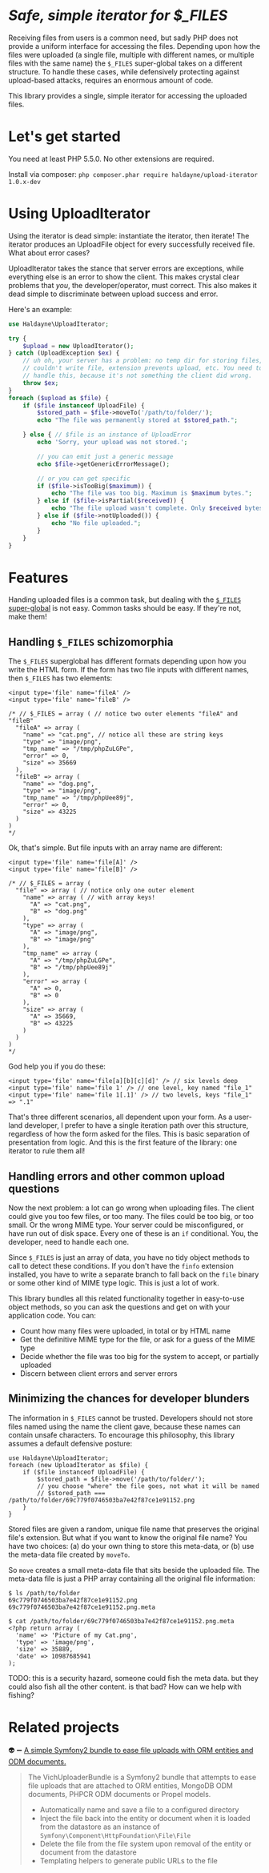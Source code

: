 # *Safe, simple iterator for $_FILES*

Receiving files from users is a common need, but sadly PHP does not provide a uniform interface for accessing the files. Depending upon how the files were uploaded (a single file, multiple with different names, or multiple files with the same name) the `$_FILES` super-global takes on a different structure. To handle these cases, while defensively protecting against upload-based attacks, requires an enormous amount of code.

This library provides a single, simple iterator for accessing the uploaded files.

# Let's get started

You need at least PHP 5.5.0.  No other extensions are required.

Install via composer: `php composer.phar require haldayne/upload-iterator 1.0.x-dev`

# Using UploadIterator

Using the iterator is dead simple: instantiate the iterator, then iterate! The iterator produces an UploadFile object for every successfully received file.  What about error cases?

UploadIterator takes the stance that server errors are exceptions, while everything else is an error to show the client. This makes crystal clear problems that *you*, the developer/operator, must correct. This also makes it dead simple to discriminate between upload success and error.

Here's an example:

```php
use Haldayne\UploadIterator;

try {
    $upload = new UploadIterator();
} catch (UploadException $ex) {
    // uh oh, your server has a problem: no temp dir for storing files,
    // couldn't write file, extension prevents upload, etc. You need to
    // handle this, because it's not something the client did wrong.
    throw $ex;
}
foreach ($upload as $file) {
    if ($file instanceof UploadFile) {
        $stored_path = $file->moveTo('/path/to/folder/');
        echo "The file was permanently stored at $stored_path.";

    } else { // $file is an instance of UploadError
        echo 'Sorry, your upload was not stored.';

        // you can emit just a generic message
        echo $file->getGenericErrorMessage();

        // or you can get specific
        if ($file->isTooBig($maximum)) {
            echo "The file was too big. Maximum is $maximum bytes.";
        } else if ($file->isPartial($received)) {
            echo "The file upload wasn't complete. Only $received bytes received.";
        } else if ($file->notUploaded()) {
            echo "No file uploaded.";
        }
    }
}
```

# Features

Handing uploaded files is a common task, but dealing with the [`$_FILES` super-global][1] is not easy. Common tasks should be easy. If they're not, make them!

## Handling `$_FILES` schizomorphia

The `$_FILES` superglobal has different formats depending upon how you write the HTML form. If the form has two file inputs with different names, then `$_FILES` has two elements:

```
<input type='file' name='fileA' />
<input type='file' name='fileB' />

/* // $_FILES = array ( // notice two outer elements "fileA" and "fileB"
  "fileA" => array (
    "name" => "cat.png", // notice all these are string keys
    "type" => "image/png",
    "tmp_name" => "/tmp/phpZuLGPe",
    "error" => 0,
    "size" => 35669
  ),
  "fileB" => array (
    "name" => "dog.png",
    "type" => "image/png",
    "tmp_name" => "/tmp/phpUee89j",
    "error" => 0,
    "size" => 43225
  )
)
*/
```

Ok, that's simple.  But file inputs with an array name are different:

```
<input type='file' name='file[A]' />
<input type='file' name='file[B]' />

/* // $_FILES = array (
  "file" => array ( // notice only one outer element
    "name" => array ( // with array keys!
      "A" => "cat.png",
      "B" => "dog.png"
    ),
    "type" => array (
      "A" => "image/png",
      "B" => "image/png"
    ),
    "tmp_name" => array (
      "A" => "/tmp/phpZuLGPe",
      "B" => "/tmp/phpUee89j"
    ),
    "error" => array (
      "A" => 0,
      "B" => 0
    ),
    "size" => array (
      "A" => 35669,
      "B" => 43225
    )
  )
)
*/
```

God help you if you do these:

```
<input type='file' name='file[a][b][c][d]' /> // six levels deep
<input type='file' name='file 1' /> // one level, key named "file_1"
<input type='file' name='file 1[.1]' /> // two levels, keys "file_1" => ".1"

```

That's three different scenarios, all dependent upon your form. As a user-land developer, I prefer to have a single iteration path over this structure, regardless of how the form asked for the files. This is basic separation of presentation from logic. And this is the first feature of the library: one iterator to rule them all!

## Handling errors and other common upload questions

Now the next problem: a lot can go wrong when uploading files. The client could give you too few files, or too many. The files could be too big, or too small. Or the wrong MIME type. Your server could be misconfigured, or have run out of disk space. Every one of these is an `if` conditional. You, the developer, need to handle each one.

Since `$_FILES` is just an array of data, you have no tidy object methods to call to detect these conditions. If you don't have the `finfo` extension installed, you have to write a separate branch to fall back on the `file` binary or some other kind of MIME type logic.  This is just a lot of work.

This library bundles all this related functionality together in easy-to-use object methods, so you can ask the questions and get on with your application code. You can:

* Count how many files were uploaded, in total or by HTML name
* Get the definitive MIME type for the file, or ask for a guess of the MIME type
* Decide whether the file was too big for the system to accept, or partially uploaded
* Discern between client errors and server errors

## Minimizing the chances for developer blunders

The information in `$_FILES` cannot be trusted. Developers should not store files named using the name the client gave, because these names can contain unsafe characters. To encourage this philosophy, this library assumes a default defensive posture:

```
use Haldayne\UploadIterator;
foreach (new UploadIterator as $file) {
    if ($file instanceof UploadFile) {
        $stored_path = $file->move('/path/to/folder/');
        // you choose "where" the file goes, not what it will be named
        // $stored_path === /path/to/folder/69c779f0746503ba7e42f87ce1e91152.png
    }
}
```

Stored files are given a random, unique file name that preserves the original file's extension. But what if you want to know the original file name?  You have two choices: (a) do your own thing to store this meta-data, or (b) use the meta-data file created by `moveTo`.

So `move` creates a small meta-data file that sits beside the uploaded file. The meta-data file is just a PHP array containing all the original file information:

```
$ ls /path/to/folder
69c779f0746503ba7e42f87ce1e91152.png
69c779f0746503ba7e42f87ce1e91152.png.meta

$ cat /path/to/folder/69c779f0746503ba7e42f87ce1e91152.png.meta
<?php return array (
  'name' => 'Picture of my Cat.png',
  'type' => 'image/png',
  'size' => 35889,
  'date' => 10987685941
);
```

TODO: this is a security hazard, someone could fish the meta data. but they could also fish all the other content. is that bad?  How can we help with fishing?


# Related projects

:alien: :heavy_minus_sign: [A simple Symfony2 bundle to ease file uploads with ORM entities and ODM documents.](https://github.com/dustin10/VichUploaderBundle)

> The VichUploaderBundle is a Symfony2 bundle that attempts to ease file uploads that are attached to ORM entities, MongoDB ODM documents, PHPCR ODM documents or Propel models.
> 
> * Automatically name and save a file to a configured directory
> * Inject the file back into the entity or document when it is loaded from the datastore as an instance of `Symfony\Component\HttpFoundation\File\File`
> * Delete the file from the file system upon removal of the entity or document from the datastore
> * Templating helpers to generate public URLs to the file


[1]: http://php.net/manual/en/reserved.variables.files.php
[2]: https://nealpoole.com/blog/2011/10/directory-traversal-via-php-multi-file-uploads/
